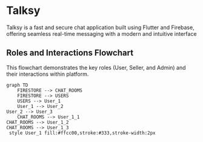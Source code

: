 # Talksy
Talksy is a fast and secure chat application built using Flutter and Firebase, offering seamless real-time messaging with a modern and intuitive interface


## Roles and Interactions Flowchart

This flowchart demonstrates the key roles (User, Seller, and Admin) and their interactions within platform.
```mermaid
graph TD
    FIRESTORE --> CHAT_ROOMS
    FIRESTORE --> USERS
    USERS --> User_1  
    User_1 --> User_2
User_2 --> User_3
    CHAT_ROOMS --> User_1_1
CHAT_ROOMS --> User_1_2
CHAT_ROOMS --> User_1_3
 style User_1 fill:#ffcc00,stroke:#333,stroke-width:2px
```
